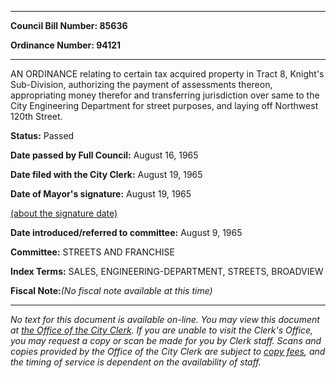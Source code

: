 

********

**Council Bill Number: 85636**
   
**Ordinance Number: 94121**
********

 AN ORDINANCE relating to certain tax acquired property in Tract 8, Knight's Sub-Division, authorizing the payment of assessments thereon, appropriating money therefor and transferring jurisdiction over same to the City Engineering Department for street purposes, and laying off Northwest 120th Street.

**Status:** Passed
   
**Date passed by Full Council:** August 16, 1965
   
**Date filed with the City Clerk:** August 19, 1965
   
**Date of Mayor's signature:** August 19, 1965
   
[(about the signature date)](/~public/approvaldate.htm)
   
   
   
**Date introduced/referred to committee:** August 9, 1965
   
**Committee:** STREETS AND FRANCHISE
   
   
**Index Terms:** SALES, ENGINEERING-DEPARTMENT, STREETS, BROADVIEW

**Fiscal Note:**_(No fiscal note available at this time)_
********

_No text for this document is available on-line. You may view this document at [the Office of the City Clerk](http://www.seattle.gov/leg/clerk/contactUs.htm). If you are unable to visit the Clerk's Office, you may request a copy or scan be made for you by Clerk staff. Scans and copies provided by the Office of the City Clerk are subject to [copy fees](http://clerk.seattle.gov/~public/clerkfees.htm), and the timing of service is dependent on the availability of staff._

